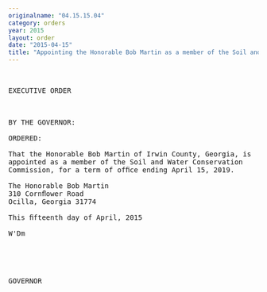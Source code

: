 ```yaml
---
originalname: "04.15.15.04"
category: orders
year: 2015
layout: order
date: "2015-04-15"
title: "Appointing the Honorable Bob Martin as a member of the Soil and Water Conservation Commission"
---
```

<pre>
 

EXECUTIVE ORDER

 

BY THE GOVERNOR:

ORDERED:

That the Honorable Bob Martin of Irwin County, Georgia, is
appointed as a member of the Soil and Water Conservation
Commission, for a term of ofﬁce ending April 15, 2019.

The Honorable Bob Martin
310 Cornﬂower Road
Ocilla, Georgia 31774

This ﬁfteenth day of April, 2015

W'Dm

 

 

GOVERNOR

 

</pre>
